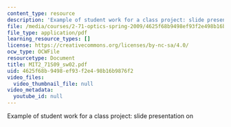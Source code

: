 ```yaml
---
content_type: resource
description: 'Example of student work for a class project: slide presentation on '
file: /media/courses/2-71-optics-spring-2009/4625f68b9498ef93f2e498b16b9876f2_MIT2_71S09_sw02.pdf
file_type: application/pdf
learning_resource_types: []
license: https://creativecommons.org/licenses/by-nc-sa/4.0/
ocw_type: OCWFile
resourcetype: Document
title: MIT2_71S09_sw02.pdf
uid: 4625f68b-9498-ef93-f2e4-98b16b9876f2
video_files:
  video_thumbnail_file: null
video_metadata:
  youtube_id: null
---
```

Example of student work for a class project: slide presentation on 